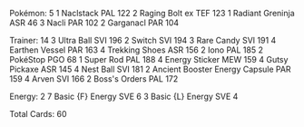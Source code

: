 Pokémon: 5
1 Naclstack PAL 122
2 Raging Bolt ex TEF 123
1 Radiant Greninja ASR 46
3 Nacli PAR 102
2 Garganacl PAR 104

Trainer: 14
3 Ultra Ball SVI 196
2 Switch SVI 194
3 Rare Candy SVI 191
4 Earthen Vessel PAR 163
4 Trekking Shoes ASR 156
2 Iono PAL 185
2 PokéStop PGO 68
1 Super Rod PAL 188
4 Energy Sticker MEW 159
4 Gutsy Pickaxe ASR 145
4 Nest Ball SVI 181
2 Ancient Booster Energy Capsule PAR 159
4 Arven SVI 166
2 Boss's Orders PAL 172

Energy: 2
7 Basic {F} Energy SVE 6
3 Basic {L} Energy SVE 4

Total Cards: 60
